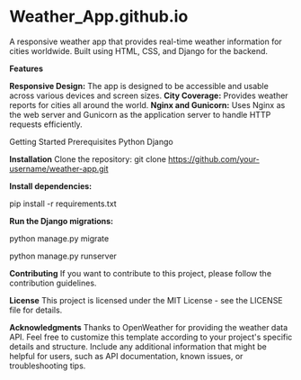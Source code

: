 # Weather_App.github.io

A responsive weather app that provides real-time weather information for cities worldwide. Built using HTML, CSS, and Django for the backend. 


**Features**

**Responsive Design:** The app is designed to be accessible and usable across various devices and screen sizes.
**City Coverage:** Provides weather reports for cities all around the world.
**Nginx and Gunicorn:** Uses Nginx as the web server and Gunicorn as the application server to handle HTTP requests efficiently.


Getting Started
Prerequisites
Python
Django 

**Installation**
Clone the repository:
git clone https://github.com/your-username/weather-app.git

**Install dependencies:**

pip install -r requirements.txt

**Run the Django migrations:**

python manage.py migrate

python manage.py runserver


**Contributing**
If you want to contribute to this project, please follow the contribution guidelines.

**License**
This project is licensed under the MIT License - see the LICENSE file for details.

**Acknowledgments**
Thanks to OpenWeather for providing the weather data API.
Feel free to customize this template according to your project's specific details and structure. Include any additional information that might be helpful for users, such as API documentation, known issues, or troubleshooting tips.
